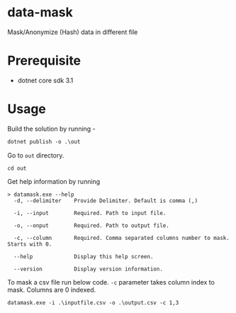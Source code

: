 # data-mask
Mask/Anonymize (Hash) data in different file

# Prerequisite
 - dotnet core sdk 3.1
 
# Usage

Build the solution by running - 

```ps
dotnet publish -o .\out
```

Go to `out` directory.

```
cd out
```

Get help information by running

```
> datamask.exe --help
  -d, --delimiter    Provide Delimiter. Default is comma (,)

  -i, --input        Required. Path to input file.

  -o, --onput        Required. Path to output file.

  -c, --column       Required. Comma separated columns number to mask. Starts with 0.

  --help             Display this help screen.

  --version          Display version information.

```


To mask a csv file run below code. `-c` parameter takes column index to mask. Columns are 0 indexed.

```
datamask.exe -i .\inputfile.csv -o .\output.csv -c 1,3
```